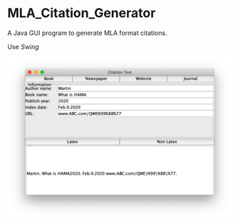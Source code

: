 # MLA_Citation_Generator
A Java GUI program to generate MLA format citations.

Use _Swing_  

![screenshot](https://github.com/EricEricEricJin/MLA_Citation_Generator/blob/master/screenshot.jpg)
